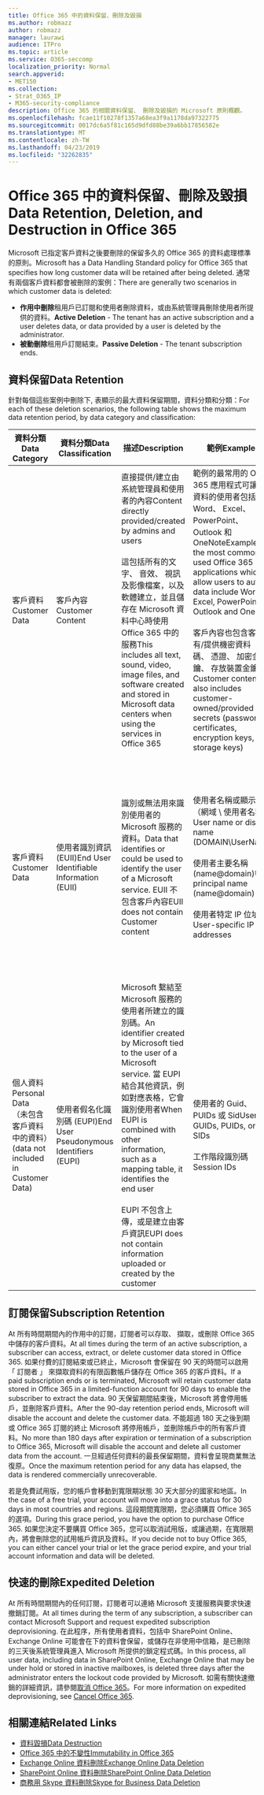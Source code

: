 ```yaml
---
title: Office 365 中的資料保留、刪除及毀損
ms.author: robmazz
author: robmazz
manager: laurawi
audience: ITPro
ms.topic: article
ms.service: O365-seccomp
localization_priority: Normal
search.appverid:
- MET150
ms.collection:
- Strat_O365_IP
- M365-security-compliance
description: Office 365 的相關資料保留、 刪除及毀損的 Microsoft 原則概觀。
ms.openlocfilehash: fcae11f10278f1357a68ea3f9a1178da97322775
ms.sourcegitcommit: 0017dc6a5f81c165d9dfd88be39a6bb17856582e
ms.translationtype: MT
ms.contentlocale: zh-TW
ms.lasthandoff: 04/23/2019
ms.locfileid: "32262835"
---
```

# <a name="data-retention-deletion-and-destruction-in-office-365"></a><span data-ttu-id="8fe94-103">Office 365 中的資料保留、刪除及毀損</span><span class="sxs-lookup"><span data-stu-id="8fe94-103">Data Retention, Deletion, and Destruction in Office 365</span></span>

<span data-ttu-id="8fe94-104">Microsoft 已指定客戶資料之後要刪除的保留多久的 Office 365 的資料處理標準的原則。</span><span class="sxs-lookup"><span data-stu-id="8fe94-104">Microsoft has a Data Handling Standard policy for Office 365 that specifies how long customer data will be retained after being deleted.</span></span> <span data-ttu-id="8fe94-105">通常有兩個客戶資料都會被刪除的案例：</span><span class="sxs-lookup"><span data-stu-id="8fe94-105">There are generally two scenarios in which customer data is deleted:</span></span>

- <span data-ttu-id="8fe94-106">**作用中刪除**租用戶已訂閱和使用者刪除資料，或由系統管理員刪除使用者所提供的資料。</span><span class="sxs-lookup"><span data-stu-id="8fe94-106">**Active Deletion** - The tenant has an active subscription and a user deletes data, or data provided by a user is deleted by the administrator.</span></span>
- <span data-ttu-id="8fe94-107">**被動刪除**租用戶訂閱結束。</span><span class="sxs-lookup"><span data-stu-id="8fe94-107">**Passive Deletion** - The tenant subscription ends.</span></span>

## <a name="data-retention"></a><span data-ttu-id="8fe94-108">資料保留</span><span class="sxs-lookup"><span data-stu-id="8fe94-108">Data Retention</span></span>

<span data-ttu-id="8fe94-109">針對每個這些案例中刪除下, 表顯示的最大資料保留期間，資料分類和分類：</span><span class="sxs-lookup"><span data-stu-id="8fe94-109">For each of these deletion scenarios, the following table shows the maximum data retention period, by data category and classification:</span></span>

| <span data-ttu-id="8fe94-110">資料分類</span><span class="sxs-lookup"><span data-stu-id="8fe94-110">Data Category</span></span> | <span data-ttu-id="8fe94-111">資料分類</span><span class="sxs-lookup"><span data-stu-id="8fe94-111">Data Classification</span></span> | <span data-ttu-id="8fe94-112">描述</span><span class="sxs-lookup"><span data-stu-id="8fe94-112">Description</span></span> | <span data-ttu-id="8fe94-113">範例</span><span class="sxs-lookup"><span data-stu-id="8fe94-113">Examples</span></span> | <span data-ttu-id="8fe94-114">保留期間</span><span class="sxs-lookup"><span data-stu-id="8fe94-114">Retention Period</span></span> |
|-----------------|-----------------|-----------------|----------------------------------|-------------------------------|
| <span data-ttu-id="8fe94-115">客戶資料</span><span class="sxs-lookup"><span data-stu-id="8fe94-115">Customer Data</span></span> | <span data-ttu-id="8fe94-116">客戶內容</span><span class="sxs-lookup"><span data-stu-id="8fe94-116">Customer Content</span></span>| <span data-ttu-id="8fe94-117">直接提供/建立由系統管理員和使用者的內容</span><span class="sxs-lookup"><span data-stu-id="8fe94-117">Content directly provided/created by admins and users</span></span> <br><br> <span data-ttu-id="8fe94-118">這包括所有的文字、 音效、 視訊及影像檔案，以及軟體建立，並且儲存在 Microsoft 資料中心時使用 Office 365 中的服務</span><span class="sxs-lookup"><span data-stu-id="8fe94-118">This includes all text, sound, video, image files, and software created and stored in Microsoft data centers when using the services in Office 365</span></span> | <span data-ttu-id="8fe94-119">範例的最常用的 Office 365 應用程式可讓作者資料的使用者包括 Word、 Excel、 PowerPoint、 Outlook 和 OneNote</span><span class="sxs-lookup"><span data-stu-id="8fe94-119">Examples of the most commonly used Office 365 applications which allow users to author data include Word, Excel, PowerPoint, Outlook and OneNote</span></span> <br><br> <span data-ttu-id="8fe94-120">客戶內容也包含客戶擁有/提供機密資料 （密碼、 憑證、 加密金鑰、 存放裝置金鑰）</span><span class="sxs-lookup"><span data-stu-id="8fe94-120">Customer content also includes customer-owned/provided secrets (passwords, certificates, encryption keys, storage keys)</span></span> | <span data-ttu-id="8fe94-121">**作用中刪除案例：** 最多 30 天</span><span class="sxs-lookup"><span data-stu-id="8fe94-121">**Active Deletion Scenario:** at most 30 days</span></span> <br><br> <span data-ttu-id="8fe94-122">**被動刪除案例：** 最 180 天</span><span class="sxs-lookup"><span data-stu-id="8fe94-122">**Passive Deletion Scenario:** at most 180 days</span></span> |
| <span data-ttu-id="8fe94-123">客戶資料</span><span class="sxs-lookup"><span data-stu-id="8fe94-123">Customer Data</span></span> | <span data-ttu-id="8fe94-124">使用者識別資訊 (EUII)</span><span class="sxs-lookup"><span data-stu-id="8fe94-124">End User Identifiable Information (EUII)</span></span> | <span data-ttu-id="8fe94-125">識別或無法用來識別使用者的 Microsoft 服務的資料。</span><span class="sxs-lookup"><span data-stu-id="8fe94-125">Data that identifies or could be used to identify the user of a Microsoft service.</span></span> <span data-ttu-id="8fe94-126">EUII 不包含客戶內容</span><span class="sxs-lookup"><span data-stu-id="8fe94-126">EUII does not contain Customer content</span></span> | <span data-ttu-id="8fe94-127">使用者名稱或顯示名稱 （網域 \ 使用者名稱）</span><span class="sxs-lookup"><span data-stu-id="8fe94-127">User name or display name (DOMAIN\UserName)</span></span> <br><br> <span data-ttu-id="8fe94-128">使用者主要名稱 (name@domain)</span><span class="sxs-lookup"><span data-stu-id="8fe94-128">User principal name (name@domain)</span></span> <br><br>  <span data-ttu-id="8fe94-129">使用者特定 IP 位址</span><span class="sxs-lookup"><span data-stu-id="8fe94-129">User-specific IP addresses</span></span> | <span data-ttu-id="8fe94-130">**作用中刪除案例：** 最 180 天 （僅限租用戶系統管理員動作）</span><span class="sxs-lookup"><span data-stu-id="8fe94-130">**Active Deletion Scenario:** at most 180 days (only a tenant administrator action)</span></span> <br><br> <span data-ttu-id="8fe94-131">**被動刪除案例：** 最 180 天</span><span class="sxs-lookup"><span data-stu-id="8fe94-131">**Passive Deletion Scenario:** at most 180 days</span></span> |
| <span data-ttu-id="8fe94-132">個人資料</span><span class="sxs-lookup"><span data-stu-id="8fe94-132">Personal Data</span></span> <br> <span data-ttu-id="8fe94-133">（未包含客戶資料中的資料）</span><span class="sxs-lookup"><span data-stu-id="8fe94-133">(data not included in Customer Data)</span></span> | <span data-ttu-id="8fe94-134">使用者假名化識別碼 (EUPI)</span><span class="sxs-lookup"><span data-stu-id="8fe94-134">End User Pseudonymous Identifiers (EUPI)</span></span> | <span data-ttu-id="8fe94-135">Microsoft 繫結至 Microsoft 服務的使用者所建立的識別碼。</span><span class="sxs-lookup"><span data-stu-id="8fe94-135">An identifier created by Microsoft tied to the user of a Microsoft service.</span></span> <span data-ttu-id="8fe94-136">當 EUPI 結合其他資訊，例如對應表格，它會識別使用者</span><span class="sxs-lookup"><span data-stu-id="8fe94-136">When EUPI is combined with other information, such as a mapping table, it identifies the end user</span></span> <br><br> <span data-ttu-id="8fe94-137">EUPI 不包含上傳，或是建立由客戶資訊</span><span class="sxs-lookup"><span data-stu-id="8fe94-137">EUPI does not contain information uploaded or created by the customer</span></span> | <span data-ttu-id="8fe94-138">使用者的 Guid、 PUIDs 或 Sid</span><span class="sxs-lookup"><span data-stu-id="8fe94-138">User GUIDs, PUIDs, or SIDs</span></span> <br><br> <span data-ttu-id="8fe94-139">工作階段識別碼</span><span class="sxs-lookup"><span data-stu-id="8fe94-139">Session IDs</span></span> | <span data-ttu-id="8fe94-140">**作用中刪除案例：** 最多 30 天</span><span class="sxs-lookup"><span data-stu-id="8fe94-140">**Active Deletion Scenario:** at most 30 days</span></span> <br><br> <span data-ttu-id="8fe94-141">**被動刪除案例：** 最 180 天</span><span class="sxs-lookup"><span data-stu-id="8fe94-141">**Passive Deletion Scenario:** at most 180 days</span></span> |

## <a name="subscription-retention"></a><span data-ttu-id="8fe94-142">訂閱保留</span><span class="sxs-lookup"><span data-stu-id="8fe94-142">Subscription Retention</span></span>

<span data-ttu-id="8fe94-143">At 所有時間期間內的作用中的訂閱，訂閱者可以存取、 擷取，或刪除 Office 365 中儲存的客戶資料。</span><span class="sxs-lookup"><span data-stu-id="8fe94-143">At all times during the term of an active subscription, a subscriber can access, extract, or delete customer data stored in Office 365.</span></span> <span data-ttu-id="8fe94-144">如果付費的訂閱結束或已終止，Microsoft 會保留在 90 天的時間可以啟用 「 訂閱者 」 來擷取資料的有限函數帳戶儲存在 Office 365 的客戶資料。</span><span class="sxs-lookup"><span data-stu-id="8fe94-144">If a paid subscription ends or is terminated, Microsoft will retain customer data stored in Office 365 in a limited-function account for 90 days to enable the subscriber to extract the data.</span></span> <span data-ttu-id="8fe94-145">90 天保留期間結束後，Microsoft 將會停用帳戶，並刪除客戶資料。</span><span class="sxs-lookup"><span data-stu-id="8fe94-145">After the 90-day retention period ends, Microsoft will disable the account and delete the customer data.</span></span> <span data-ttu-id="8fe94-146">不能超過 180 天之後到期或 Office 365 訂閱的終止 Microsoft 將停用帳戶，並刪除帳戶中的所有客戶資料。</span><span class="sxs-lookup"><span data-stu-id="8fe94-146">No more than 180 days after expiration or termination of a subscription to Office 365, Microsoft will disable the account and delete all customer data from the account.</span></span> <span data-ttu-id="8fe94-147">一旦經過任何資料的最長保留期間，資料會呈現商業無法復原。</span><span class="sxs-lookup"><span data-stu-id="8fe94-147">Once the maximum retention period for any data has elapsed, the data is rendered commercially unrecoverable.</span></span>

<span data-ttu-id="8fe94-148">若是免費試用版，您的帳戶會移動到寬限期狀態 30 天大部分的國家和地區。</span><span class="sxs-lookup"><span data-stu-id="8fe94-148">In the case of a free trial, your account will move into a grace status for 30 days in most countries and regions.</span></span> <span data-ttu-id="8fe94-149">這段期間寬限期，您必須購買 Office 365 的選項。</span><span class="sxs-lookup"><span data-stu-id="8fe94-149">During this grace period, you have the option to purchase Office 365.</span></span> <span data-ttu-id="8fe94-150">如果您決定不要購買 Office 365，您可以取消試用版，或讓過期，在寬限期內，將會刪除您的試用帳戶資訊及資料。</span><span class="sxs-lookup"><span data-stu-id="8fe94-150">If you decide not to buy Office 365, you can either cancel your trial or let the grace period expire, and your trial account information and data will be deleted.</span></span>

## <a name="expedited-deletion"></a><span data-ttu-id="8fe94-151">快速的刪除</span><span class="sxs-lookup"><span data-stu-id="8fe94-151">Expedited Deletion</span></span>
<span data-ttu-id="8fe94-152">At 所有時間期間內的任何訂閱，訂閱者可以連絡 Microsoft 支援服務與要求快速撤銷訂閱。</span><span class="sxs-lookup"><span data-stu-id="8fe94-152">At all times during the term of any subscription, a subscriber can contact Microsoft Support and request expedited subscription deprovisioning.</span></span> <span data-ttu-id="8fe94-153">在此程序，所有使用者資料，包括中 SharePoint Online、 Exchange Online 可能會在下的資料會保留，或儲存在非使用中信箱，是已刪除的三天後系統管理員進入 Microsoft 所提供的鎖定程式碼。</span><span class="sxs-lookup"><span data-stu-id="8fe94-153">In this process, all user data, including data in SharePoint Online, Exchange Online that may be under hold or stored in inactive mailboxes, is deleted three days after the administrator enters the lockout code provided by Microsoft.</span></span> <span data-ttu-id="8fe94-154">如需有關快速撤銷的詳細資訊，請參閱[取消 Office 365](https://support.office.com/article/Cancel-Office-365-for-business-b1bc0bef-4608-4601-813a-cdd9f746709a)。</span><span class="sxs-lookup"><span data-stu-id="8fe94-154">For more information on expedited deprovisioning, see [Cancel Office 365](https://support.office.com/article/Cancel-Office-365-for-business-b1bc0bef-4608-4601-813a-cdd9f746709a).</span></span>

## <a name="related-links"></a><span data-ttu-id="8fe94-155">相關連結</span><span class="sxs-lookup"><span data-stu-id="8fe94-155">Related Links</span></span>
- [<span data-ttu-id="8fe94-156">資料毀損</span><span class="sxs-lookup"><span data-stu-id="8fe94-156">Data Destruction</span></span>](office-365-data-destruction.md)
- [<span data-ttu-id="8fe94-157">Office 365 中的不變性</span><span class="sxs-lookup"><span data-stu-id="8fe94-157">Immutability in Office 365</span></span>](office-365-data-immutability.md)
- [<span data-ttu-id="8fe94-158">Exchange Online 資料刪除</span><span class="sxs-lookup"><span data-stu-id="8fe94-158">Exchange Online Data Deletion</span></span>](office-365-exchange-online-data-deletion.md)
- [<span data-ttu-id="8fe94-159">SharePoint Online 資料刪除</span><span class="sxs-lookup"><span data-stu-id="8fe94-159">SharePoint Online Data Deletion</span></span>](office-365-sharepoint-online-data-deletion.md)
- [<span data-ttu-id="8fe94-160">商務用 Skype 資料刪除</span><span class="sxs-lookup"><span data-stu-id="8fe94-160">Skype for Business Data Deletion</span></span>](office-365-skype-data-deletion.md)